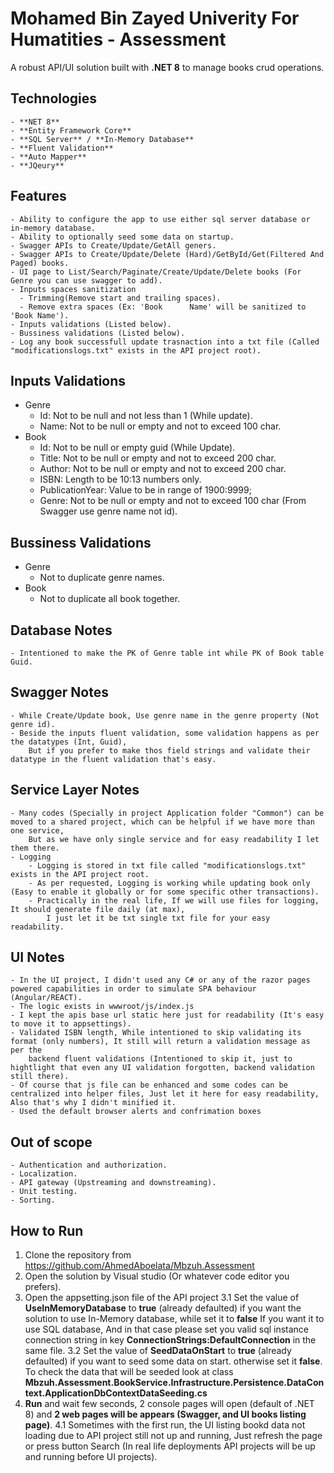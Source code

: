 # Mohamed Bin Zayed Univerity For Humatities - Assessment

A robust API/UI solution built with **.NET 8** to manage books crud operations.

## Technologies
	- **NET 8**
	- **Entity Framework Core**
	- **SQL Server** / **In-Memory Database**
	- **Fluent Validation**
	- **Auto Mapper**
	- **JQeury**

## Features
	- Ability to configure the app to use either sql server database or in-memory database.
	- Ability to optionally seed some data on startup.
	- Swagger APIs to Create/Update/GetAll geners.
	- Swagger APIs to Create/Update/Delete (Hard)/GetById/Get(Filtered And Paged) books.
	- UI page to List/Search/Paginate/Create/Update/Delete books (For Genre you can use swagger to add).
	- Inputs spaces sanitization
	  - Trimming(Remove start and trailing spaces).
	  - Remove extra spaces (Ex: 'Book      Name' will be sanitized to 'Book Name').
	- Inputs validations (Listed below).
	- Bussiness validations (Listed below).
	- Log any book successfull update trasnaction into a txt file (Called "modificationslogs.txt" exists in the API project root).

## Inputs Validations
  - Genre
	- Id: Not to be null and not less than 1 (While update).
	- Name: Not to be null or empty and not to exceed 100 char.
  - Book
	- Id: Not to be null or empty guid (While Update).
	- Title: Not to be null or empty and not to exceed 200 char.
	- Author: Not to be null or empty and not to exceed 200 char.
	- ISBN: Length to be 10:13 numbers only.
	- PublicationYear: Value to be in range of 1900:9999;
	- Genre: Not to be null or empty and not to exceed 100 char (From Swagger use genre name not id).
	
## Bussiness Validations
  - Genre
	- Not to duplicate genre names.
  - Book
	- Not to duplicate all book together.
	
## Database Notes
	- Intentioned to make the PK of Genre table int while PK of Book table Guid.
	
## Swagger Notes
	- While Create/Update book, Use genre name in the genre property (Not genre id).
	- Beside the inputs fluent validation, some validation happens as per the datatypes (Int, Guid),
		But if you prefer to make thos field strings and validate their datatype in the fluent validation that's easy.
	
## Service Layer Notes
	- Many codes (Specially in project Application folder "Common") can be moved to a shared project, which can be helpful if we have more than one service,
		But as we have only single service and for easy readability I let them there.
	- Logging
		- Logging is stored in txt file called "modificationslogs.txt" exists in the API project root.
		- As per requested, Logging is working while updating book only (Easy to enable it globally or for some specific other transactions).
		- Practically in the real life, If we will use files for logging, It should generate file daily (at max), 
			I just let it be txt single txt file for your easy readability.
	
## UI Notes
	- In the UI project, I didn't used any C# or any of the razor pages powered capabilities in order to simulate SPA behaviour (Angular/REACT).
	- The logic exists in wwwroot/js/index.js
	- I kept the apis base url static here just for readability (It's easy to move it to appsettings).
	- Validated ISBN length, While intentioned to skip validating its format (only numbers), It still will return a validation message as per the
		backend fluent validations (Intentioned to skip it, just to hightlight that even any UI validation forgotten, backend validation still there).
	- Of course that js file can be enhanced and some codes can be centralized into helper files, Just let it here for easy readability, Also that's why I didn't minified it.
	- Used the default browser alerts and confrimation boxes

## Out of scope
	- Authentication and authorization.
	- Localization.
	- API gateway (Upstreaming and downstreaming).
	- Unit testing.
	- Sorting.

## How to Run  
1. Clone the repository from https://github.com/AhmedAboelata/Mbzuh.Assessment
2. Open the solution by Visual studio (Or whatever code editor you prefers).
3. Open the appsetting.json file of the API project
	3.1 Set the value of **UseInMemoryDatabase** to **true** (already defaulted) if you want the solution to use In-Memory database, while set it to **false** If you 
		want it to use SQL database, And in that case please set you valid sql instance connection string in key **ConnectionStrings:DefaultConnection** in the same file.
	3.2 Set the value of **SeedDataOnStart** to **true** (already defaulted) if you want to seed some data on start. otherwise set it **false**.
		To check the data that will be seeded look at class **Mbzuh.Assessment.BookService.Infrastructure.Persistence.DataContext.ApplicationDbContextDataSeeding.cs**
4. **Run** and wait few seconds, 2 console pages will open (default of .NET 8) and **2 web pages will be appears (Swagger, and UI books listing page)**.
	4.1 Sometimes with the first run, the UI listing bookd data not loading due to API project still not up and running, Just refresh the page or press button Search
		(In real life deployments API projects will be up and running before UI projects).
